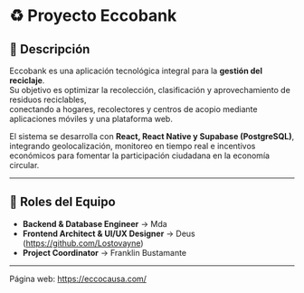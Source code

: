 # ♻️ Proyecto Eccobank

## 📖 Descripción
Eccobank es una aplicación tecnológica integral para la **gestión del reciclaje**.  
Su objetivo es optimizar la recolección, clasificación y aprovechamiento de residuos reciclables,  
conectando a hogares, recolectores y centros de acopio mediante aplicaciones móviles y una plataforma web.  

El sistema se desarrolla con **React, React Native y Supabase (PostgreSQL)**, integrando geolocalización, monitoreo en tiempo real e incentivos económicos para fomentar la participación ciudadana en la economía circular.  

---

## 👥 Roles del Equipo

- **Backend & Database Engineer** → Mda  
- **Frontend Architect & UI/UX Designer** → Deus (https://github.com/Lostovayne) 
- **Project Coordinator** → Franklin Bustamante 

---
Página web: https://eccocausa.com/
